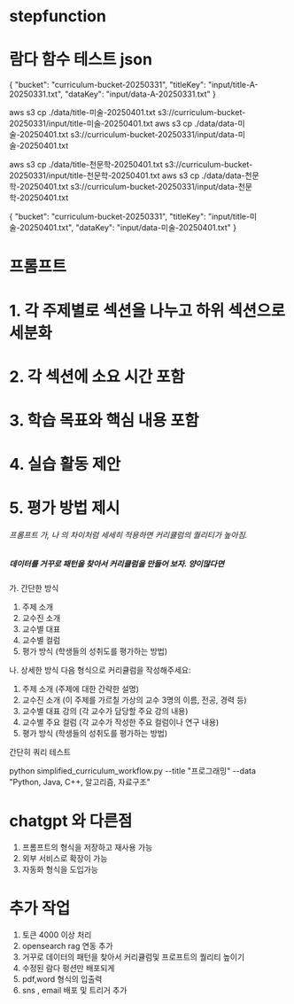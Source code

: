 # stepfunction



# 람다 함수 테스트 json

{
  "bucket": "curriculum-bucket-20250331",
  "titleKey": "input/title-A-20250331.txt",
  "dataKey": "input/data-A-20250331.txt"
}




aws s3 cp ./data/title-미술-20250401.txt s3://curriculum-bucket-20250331/input/title-미술-20250401.txt
aws s3 cp ./data/data-미술-20250401.txt s3://curriculum-bucket-20250331/input/data-미술-20250401.txt

aws s3 cp ./data/title-천문학-20250401.txt s3://curriculum-bucket-20250331/input/title-천문학-20250401.txt
aws s3 cp ./data/data-천문학-20250401.txt s3://curriculum-bucket-20250331/input/data-천문학-20250401.txt



{
  "bucket": "curriculum-bucket-20250331",
  "titleKey": "input/title-미술-20250401.txt",
  "dataKey": "input/data-미술-20250401.txt"
}



# 프롬프트 



# 1. 각 주제별로 섹션을 나누고 하위 섹션으로 세분화
# 2. 각 섹션에 소요 시간 포함
# 3. 학습 목표와 핵심 내용 포함
# 4. 실습 활동 제안
# 5. 평가 방법 제시

###### 프롬프트 가, 나 의 차이처럼 세세히 적용하면 커리큘럼의 퀄리티가 높아짐. 
##### 데이터를 거꾸로 패턴을 찾아서 커리큘럼을 만들어 보자. 양이많다면 
가. 간단한 방식
1. 주제 소개 
2. 교수진 소개
3. 교수별 대표
4. 교수별 컬럼 
5. 평가 방식 (학생들의 성취도를 평가하는 방법)

나. 상세한 방식
다음 형식으로 커리큘럼을 작성해주세요:

1. 주제 소개 (주제에 대한 간략한 설명)
2. 교수진 소개 (이 주제를 가르칠 가상의 교수 3명의 이름, 전공, 경력 등)
3. 교수별 대표 강의 (각 교수가 담당할 주요 강의 내용)
4. 교수별 주요 컬럼 (각 교수가 작성한 주요 컬럼이나 연구 내용)
5. 평가 방식 (학생들의 성취도를 평가하는 방법)



간단히 쿼리 테스트

python simplified_curriculum_workflow.py --title "프로그래밍" --data "Python, Java, C++, 알고리즘, 자료구조"

# chatgpt 와 다른점
1. 프롬프트의 형식을 저장하고 재사용 가능
2. 외부 서비스로 확장이 가능
3. 자동화 형식을 도입가능

# 추가 작업 
1. 토큰 4000 이상 처리 
2. opensearch rag 연동 추가 
3. 거꾸로 데이터의 패턴을 찾아서 커리큘럼및 프로프트의 퀄리티 높이기 
4. 수정된 람다 펑션만 배포되게
5. pdf,word 형식의 입출력
6. sns , email 배포 및 트리거 추가 